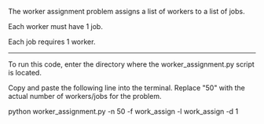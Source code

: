 
The worker assignment problem assigns a list of workers to a list of jobs.

Each worker must have 1 job.

Each job requires 1 worker.

----------------------------------------------------------------------------------------------

To run this code, enter the directory where the worker_assignment.py script is located.

Copy and paste the following line into the terminal. 
Replace "50" with the actual number of workers/jobs for the problem.

python worker_assignment.py -n 50 -f work_assign -l work_assign -d 1
